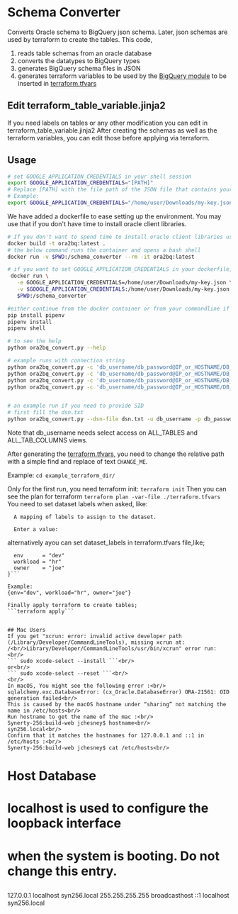 # Schema Converter
Converts Oracle schema to BigQuery json schema. Later, json schemas are used by terraform to create the tables.
This code, 
1. reads table schemas from an oracle database
2. converts the datatypes to BigQuery types
3. generates BigQuery schema files in JSON
4. generates terraform variables to be used by the [BigQuery module](https://github.com/terraform-google-modules/terraform-google-bigquery) to be inserted in [terraform.tfvars](https://github.com/terraform-google-modules/terraform-google-bigquery/blob/master/examples/multiple_tables/terraform.tfvars)


## Edit terraform_table_variable.jinja2 
If you need labels on tables  or any other modification you can edit in terraform_table_variable.jinja2
After creating the schemas as well as the terraform variables, you can edit those before applying via terraform.

## Usage
```sh
# set GOOGLE_APPLICATION_CREDENTIALS in your shell session
export GOOGLE_APPLICATION_CREDENTIALS="[PATH]"
# Replace [PATH] with the file path of the JSON file that contains your service account key which has necessary priviledges to do BQ operations such as creating/editing datasets and tables.
# Example:
export GOOGLE_APPLICATION_CREDENTIALS="/home/user/Downloads/my-key.json"
```

We have added a dockerfile to ease setting up the environment. 
You may use that if you don't have time to install oracle client libraries.

```sh
# If you don't want to spend time to install oracle client libraries use our dockerfile
docker build -t ora2bq:latest .
# the below command runs the container and opens a bash shell
docker run -v $PWD:/schema_converter --rm -it ora2bq:latest

# if you want to set GOOGLE_APPLICATION_CREDENTIALS in your dockerfile, use;
 docker run \
   -e GOOGLE_APPLICATION_CREDENTIALS=/home/user/Downloads/my-key.json \
   -v $GOOGLE_APPLICATION_CREDENTIALS:/home/user/Downloads/my-key.json:ro \
   $PWD:/schema_converter

#either continue from the docker container or from your commandline if you have oracle client installed.
pip install pipenv
pipenv install
pipenv shell

# to see the help
python ora2bq_convert.py --help

# example runs with connection string
python ora2bq_convert.py -c 'db_username/db_password@IP_or_HOSTNAME/DB_SERVICE_NAME' -s HR -t D% -o example_terraform_dir/schemas -tf example_terraform_dir/terraform.tfvars -pr TARGET_PROJECT_ID
python ora2bq_convert.py -c 'db_username/db_password@IP_or_HOSTNAME/DB_SERVICE_NAME' -s H% -t % -o example_terraform_dir/schemas -tf example_terraform_dir/terraform.tfvars -pr  TARGET_PROJECT_ID
python ora2bq_convert.py -c 'db_username/db_password@IP_or_HOSTNAME/DB_SERVICE_NAME' -s % -t % -o example_terraform_dir/schemas -tf example_terraform_dir/terraform.tfvars -pr  TARGET_PROJECT_ID
python ora2bq_convert.py -c 'db_username/db_password@IP_or_HOSTNAME/DB_SERVICE_NAME' -s HR -t "DEPARTMENTS,TEST,REGIONS,JOBS" -o example_terraform_dir/schemas -tf example_terraform_dir/terraform.tf  -pr  TARGET_PROJECT_ID


# an example run if you need to provide SID
# first fill the dsn.txt
python ora2bq_convert.py --dsn-file dsn.txt -u db_username -p db_password -s HR -t D% -o example_terraform_dir/schemas -tf example_terraform_dir/terraform.tfvars -pr  TARGET_PROJECT_ID
```

Note that db_username needs select access on ALL_TABLES and ALL_TAB_COLUMNS views.

After generating the [terraform.tfvars](./example_terraform_dir/terraform.tfvars), you need to change the relative path with a simple find and replace of  text `CHANGE_ME`.

Example:
```cd example_terraform_dir/``` 

Only for the first run, you need terraform init: 
```terraform init``` 
Then you can see the plan for terraform
```terraform plan -var-file ./terraform.tfvars``` 
You need to set dataset labels when asked, like:

```var.dataset_labels
  A mapping of labels to assign to the dataset.

  Enter a value:

```
alternatively ayou can set dataset_labels in terraform.tfvars file,like;
```dataset_labels = {
  env      = "dev"
  workload = "hr"
  owner    = "joe"
}```

Example:
{env="dev", workload="hr", owner="joe"}

Finally apply terraform to create tables;
```terraform apply``` 


## Mac Users
If you get "xcrun: error: invalid active developer path (/Library/Developer/CommandLineTools), missing xcrun at: /<br/>Library/Developer/CommandLineTools/usr/bin/xcrun" error run:<br/>
``` sudo xcode-select --install ```<br/>
or<br/>
``` sudo xcode-select --reset ```<br/>
<br/>
In macOS, You might see the following error :<br/>
sqlalchemy.exc.DatabaseError: (cx_Oracle.DatabaseError) ORA-21561: OID generation failed<br/>
This is caused by the macOS hostname under “sharing” not matching the name in /etc/hosts<br/>
Run hostname to get the name of the mac :<br/>
Synerty-256:build-web jchesney$ hostname<br/>
syn256.local<br/>
Confirm that it matches the hostnames for 127.0.0.1 and ::1 in /etc/hosts :<br/>
Synerty-256:build-web jchesney$ cat /etc/hosts<br/>
```
##
# Host Database
#
# localhost is used to configure the loopback interface
# when the system is booting.  Do not change this entry.
##
127.0.0.1       localhost syn256.local
255.255.255.255 broadcasthost
::1             localhost syn256.local
```
